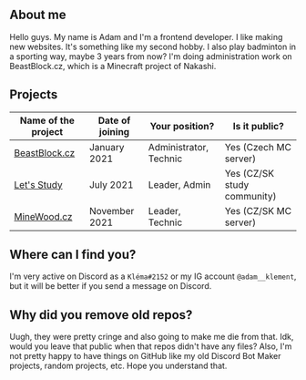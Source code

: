## About me
Hello guys. My name is Adam and I'm a frontend developer. I like making new websites. It's something like my second hobby. I also play badminton in a sporting way, maybe 3 years from now? I'm doing administration work on BeastBlock.cz, which is a Minecraft project of Nakashi.

## Projects

| Name of the project | Date of joining | Your position? | Is it public? |
|--|--|--|--|
| [BeastBlock.cz](https://beastblock.cz)| January 2021 | Administrator, Technic | Yes (Czech MC server) |
| [Let's Study](https://dsc.gg/uceni) | July 2021 | Leader, Admin | Yes (CZ/SK study community) |
| [MineWood.cz](https://dsc.gg/minewood) | November 2021 | Leader, Technic | Yes (CZ/SK MC server) |

## Where can I find you?
I'm very active on Discord as a `Kléma#2152` or my IG account `@adam__klement`, but it will be better if you send a message on Discord.

## Why did you remove old repos?
Uugh, they were pretty cringe and also going to make me die from that. Idk, would you leave that public when that repos didn't have any files? Also, I'm not pretty happy to have things on GitHub like my old Discord Bot Maker projects, random projects, etc. Hope you understand that.
